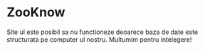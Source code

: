 # ZooKnow
Site ul este posibil sa nu functioneze deoarece baza de date este structurata pe computer ul nostru. Multumim pentru intelegere!
